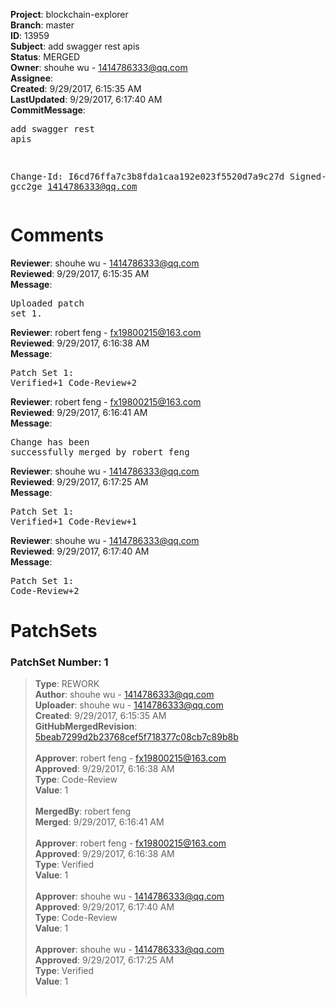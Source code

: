 <strong>Project</strong>: blockchain-explorer<br><strong>Branch</strong>: master<br><strong>ID</strong>: 13959<br><strong>Subject</strong>: add swagger rest  apis<br><strong>Status</strong>: MERGED<br><strong>Owner</strong>: shouhe wu - 1414786333@qq.com<br><strong>Assignee</strong>:<br><strong>Created</strong>: 9/29/2017, 6:15:35 AM<br><strong>LastUpdated</strong>: 9/29/2017, 6:17:40 AM<br><strong>CommitMessage</strong>:<br><pre>add swagger rest  apis

Change-Id: I6cd76ffa7c3b8fda1caa192e023f5520d7a9c27d
Signed-off-by: gcc2ge <1414786333@qq.com>
</pre><h1>Comments</h1><strong>Reviewer</strong>: shouhe wu - 1414786333@qq.com<br><strong>Reviewed</strong>: 9/29/2017, 6:15:35 AM<br><strong>Message</strong>: <pre>Uploaded patch set 1.</pre><strong>Reviewer</strong>: robert feng - fx19800215@163.com<br><strong>Reviewed</strong>: 9/29/2017, 6:16:38 AM<br><strong>Message</strong>: <pre>Patch Set 1: Verified+1 Code-Review+2</pre><strong>Reviewer</strong>: robert feng - fx19800215@163.com<br><strong>Reviewed</strong>: 9/29/2017, 6:16:41 AM<br><strong>Message</strong>: <pre>Change has been successfully merged by robert feng</pre><strong>Reviewer</strong>: shouhe wu - 1414786333@qq.com<br><strong>Reviewed</strong>: 9/29/2017, 6:17:25 AM<br><strong>Message</strong>: <pre>Patch Set 1: Verified+1 Code-Review+1</pre><strong>Reviewer</strong>: shouhe wu - 1414786333@qq.com<br><strong>Reviewed</strong>: 9/29/2017, 6:17:40 AM<br><strong>Message</strong>: <pre>Patch Set 1: Code-Review+2</pre><h1>PatchSets</h1><h3>PatchSet Number: 1</h3><blockquote><strong>Type</strong>: REWORK<br><strong>Author</strong>: shouhe wu - 1414786333@qq.com<br><strong>Uploader</strong>: shouhe wu - 1414786333@qq.com<br><strong>Created</strong>: 9/29/2017, 6:15:35 AM<br><strong>GitHubMergedRevision</strong>: [5beab7299d2b23768cef5f718377c08cb7c89b8b](https://github.com/hyperledger/blockchain-explorer/commit/5beab7299d2b23768cef5f718377c08cb7c89b8b)<br><br><strong>Approver</strong>: robert feng - fx19800215@163.com<br><strong>Approved</strong>: 9/29/2017, 6:16:38 AM<br><strong>Type</strong>: Code-Review<br><strong>Value</strong>: 1<br><br><strong>MergedBy</strong>: robert feng<br><strong>Merged</strong>: 9/29/2017, 6:16:41 AM<br><br><strong>Approver</strong>: robert feng - fx19800215@163.com<br><strong>Approved</strong>: 9/29/2017, 6:16:38 AM<br><strong>Type</strong>: Verified<br><strong>Value</strong>: 1<br><br><strong>Approver</strong>: shouhe wu - 1414786333@qq.com<br><strong>Approved</strong>: 9/29/2017, 6:17:40 AM<br><strong>Type</strong>: Code-Review<br><strong>Value</strong>: 1<br><br><strong>Approver</strong>: shouhe wu - 1414786333@qq.com<br><strong>Approved</strong>: 9/29/2017, 6:17:25 AM<br><strong>Type</strong>: Verified<br><strong>Value</strong>: 1<br><br></blockquote>